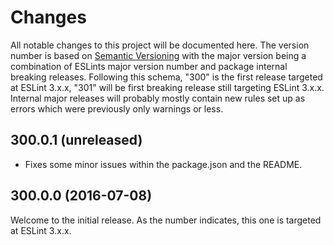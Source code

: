 # Changes

All notable changes to this project will be documented here. The version number
is based on [Semantic Versioning](http://semver.org/) with the major version
being a combination of ESLints major version number and package internal
breaking releases. Following this schema, "300" is the first release targeted at
ESLint 3.x.x, "301" will be first breaking release still targeting ESLint
3.x.x. Internal major releases will probably mostly contain new rules set up as
errors which were previously only warnings or less.


## 300.0.1 (unreleased)

* Fixes some minor issues within the package.json and the README.


## 300.0.0 (2016-07-08)

Welcome to the initial release. As the number indicates, this one is targeted at
ESLint 3.x.x.
